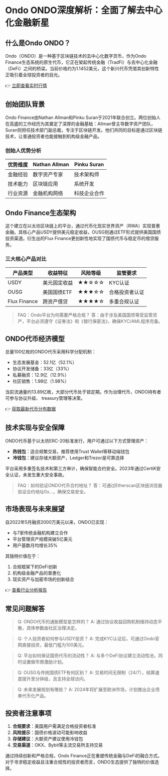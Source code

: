 # Ondo ONDO深度解析：全面了解去中心化金融新星

## 什么是Ondo ONDO？

Ondo（ONDO）是一种基于区块链技术的去中心化数字货币，作为Ondo Finance生态系统的原生代币，它正在架起传统金融（TradFi）与去中心化金融（DeFi）之间的桥梁。当前价格约为1.1452美元，这个新兴代币凭借其创新特性正吸引着全球投资者的目光。

👉 [立即查看实时行情](https://bit.ly/okx_welcome)

## 创始团队背景

Ondo Finance由Nathan Allman和Pinku Suran于2021年联合创立。两位创始人在高盛的工作经历为其奠定了深厚的金融基础：Allman曾主导数字资产团队，Suran则担任技术部门副总裁，专注于区块链开发。他们共同的目标是通过区块链技术，让普通投资者也能接触到机构级金融产品。

### 创始人优势分析
| 优势维度       | Nathan Allman          | Pinku Suran           |
|----------------|------------------------|-----------------------|
| 金融经验       | 数字资产专家           | 技术架构师            |
| 技术能力       | 区块链应用             | 系统开发              |
| 行业资源       | 金融机构网络           | 科技企业合作          |

## Ondo Finance生态架构

这个建立在以太坊区块链上的平台，通过代币化现实世界资产（RWA）实现普惠金融。其核心产品USDY提供美元稳定收益，OUSG则通过ETF形式提供美国国债投资渠道。衍生出的Flux Finance更创新性地实现了国债代币与稳定币的借贷服务。

### 三大核心产品对比
| 产品类型   | 收益特征         | 风险等级 | 监管要求       |
|------------|------------------|----------|----------------|
| USDY       | 美元固定收益     | ★★☆☆☆    | KYC认证       |
| OUSG       | 美国国债ETF      | ★★★☆☆    | 合格投资者认证 |
| Flux Finance| 跨资产借贷       | ★★★★☆    | 多重合规认证   |

> FAQ：Ondo平台为何需要严格合规？
> 答：由于涉及美国国债等受监管资产，平台必须遵守《证券法》和《银行保密法》，确保KYC/AML程序完备。

## ONDO代币经济模型

总量100亿枚的ONDO代币采用科学分配机制：
- 生态发展基金：52.1亿（52.1%）
- 协议开发储备：33亿（33%）
- 私募融资：12.9亿（12.9%）
- 社区销售：1.98亿（1.98%）

当前流通量约13.89亿枚，大部分代币处于锁定期。作为治理代币，ONDO持有者可参与协议升级、 treasury管理等决策。

👉 [获取最新代币分布数据](https://bit.ly/okx_welcome)

## 技术实现与安全保障

ONDO代币基于以太坊ERC-20标准发行，用户可通过以下方式管理资产：
- **热钱包**：适合频繁交易，推荐使用Trust Wallet等移动端钱包
- **冷钱包**：建议存储大额资产，Ledger和Trezor是可靠选择

平台采用多重签名技术和第三方审计，确保智能合约安全。2023年通过CertiK安全认证，未发生重大安全事故。

> FAQ：如何验证ONDO代币合约地址？
> 答：可通过Etherscan区块链浏览器验证合约地址0x...，确保交易安全。

## 市场表现与未来展望

自2022年5月融资2000万美元以来，ONDO已实现：
- 与7家传统金融机构建立合作
- 平台管理资产规模突破5亿美元
- 用户基数月均增长35%

其独特价值在于：
1. 合规框架下的DeFi创新
2. 机构级金融产品的普惠化
3. 现实资产与加密市场的创新结合

👉 [查看行业分析报告](https://bit.ly/okx_welcome)

## 常见问题解答

> Q: ONDO代币的通胀模型是怎样的？
> A: 通过协议收益回购机制维持动态平衡，具体参数由社区治理决定。

> Q: 个人投资者如何参与USDY投资？
> A: 完成KYC认证后，可通过Ondo官网直接投资，最低门槛为100美元。

> Q: 平台如何保证国债代币的流动性？
> A: 与多个DeFi协议建立流动性池，同时设置做市商激励计划。

> Q: OUSG与传统国债ETF有何区别？
> A: 交易时间无限制（24/7），结算速度提升至分钟级，且支持全球访问。

> Q: 未来发展规划有哪些？
> A: 2024年将扩展至欧洲市场，计划推出企业债券代币化产品。

## 投资者注意事项

1. **合规要求**：美国用户需满足合格投资者标准
2. **风险提示**：国债价格波动可能影响收益
3. **存储建议**：大额资产建议使用冷钱包
4. **交易渠道**：OKX、Bybit等主流交易所支持交易

通过持续创新和严格合规，Ondo Finance正在重塑传统金融与DeFi的融合方式。对于寻求稳定收益且注重合规性的投资者而言，ONDO生态提供了独特的价值选择。